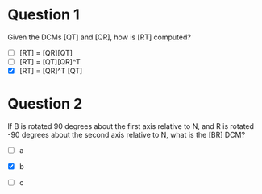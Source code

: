 
# Question 1

Given the DCMs [QT] and [QR], how is [RT] computed?
- [ ] [RT] = [QR][QT]
- [ ] [RT] = [QT][QR]^T
- [x] [RT] = [QR]^T [QT]

# Question 2
If B is rotated 90 degrees about the first axis relative to N, and R is rotated -90 degrees about the second axis relative to N, what is the [BR] DCM?

- [ ] a
- [x] b
- [ ] c

